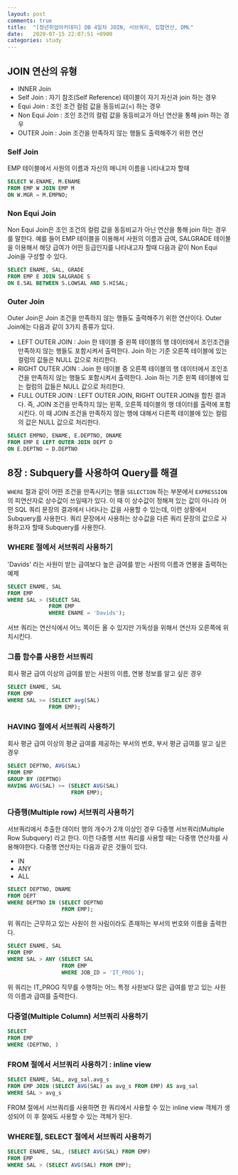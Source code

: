 ```yaml
---
layout: post
comments: true
title:  "[청년취업아카데미] DB 4일차 JOIN, 서브쿼리, 집합연산, DML"
date:   2020-07-15 22:07:51 +0900
categories: study
---
```

## JOIN 연산의 유형

- INNER Join
- Self Join : 자기 참조(Self Reference) 테이블이 자기 자신과 join 하는 경우
- Equi Join : 조인 조건 컬럼 값을 동등비교(=) 하는 경우
- Non Equi Join : 조인 조건의 컬럼 값을 동등비교가 아닌 연산을 통해 join 하는 경우
- OUTER Join : Join 조건을 만족하지 않는 행들도 출력해주기 위한 연산

### Self Join

EMP 테이블에서 사원의 이름과 자신의 매니저 이름을 나타내고자 할때

```sql
SELECT W.ENAME, M.ENAME
FROM EMP W JOIN EMP M
ON W.MGR = M.EMPNO;
```

### Non Equi Join

Non Equi Join은 조인 조건의 컬럼 값을 동등비교가 아닌 연산을 통해 join 하는 경우를 말한다. 예를 들어 EMP 테이블을 이용해서 사원의 이름과 급여, SALGRADE 테이블을 이용해서 해당 급여가 어떤 등급인지를 나타내고자 할때 다음과 같이 Non Equi Join을 구성할 수 있다.

```sql
SELECT ENAME, SAL, GRADE
FROM EMP E JOIN SALGRADE S
ON E.SAL BETWEEN S.LOWSAL AND S.HISAL;
```

### Outer Join

Outer Join은 Join 조건을 만족하지 않는 행들도 출력해주기 위한 연산이다. Outer Join에는 다음과 같이 3가지 종류가 있다.

- LEFT OUTER JOIN : Join 한 테이블 중 왼쪽 테이블의 행 데이터에서 조인조건을 만족하지 않는 행들도 포함시켜서 출력한다. Join 하는 기준 오른쪽 테이블에 있는 컬럼의 값들은 NULL 값으로 처리한다.
- RIGHT OUTER JOIN : Join 한 테이블 중 오른쪽 테이블의 행 데이터에서 조인조건을 만족하지 않는 행들도 포함시켜서 출력한다. Join 하는 기준 왼쪽 테이블에 있는 컬럼의 값들은 NULL 값으로 처리한다.
- FULL OUTER JOIN : LEFT OUTER JOIN, RIGHT OUTER JOIN을 합친 결과다. 즉, JOIN 조건을 만족하지 않는 왼쪽, 오른쪽 테이블의 행 데이터를 출력에 포함시킨다. 이 때 JOIN 조건을 만족하지 않는 행에 대해서 다른쪽 테이블에 있는 컬럼의 값은 NULL 값으로 처리한다.

```SQL
SELECT EMPNO, ENAME, E.DEPTNO, DNAME
FROM EMP E LEFT OUTER JOIN DEPT D
ON E.DEPTNO = D.DEPTNO
```

## 8장 : Subquery를 사용하여 Query를 해결

`WHERE` 절과 같이 어떤 조건을 만족시키는 행을 `SELECTION` 하는 부분에서 `EXPRESSION` 의 피연산자로 상수값이 쓰일때가 있다. 이 때 이 상수값이 정해져 있는 값이 아니라 어떤 SQL 쿼리 문장의 결과에서 나타나는 값을 사용할 수 있는데, 이런 상황에서 Subquery를 사용한다. 쿼리 문장에서 사용하는 상수값을 다른 쿼리 문장의 값으로 사용하고자 할때 Subquery를 사용한다.

### WHERE 절에서 서브쿼리 사용하기

'Davids' 라는 사원이 받는 급여보다 높은 급여를 받는 사원의 이름과 연봉을 출력하는 예제

```sql
SELECT ENAME, SAL
FROM EMP
WHERE SAL > (SELECT SAL
             FROM EMP
             WHERE ENAME = 'Davids');
```

서브 쿼리는 연산식에서 어느 쪽이든 올 수 있지만 가독성을 위해서 연산자 오른쪽에 위치시킨다.

### 그룹 함수를 사용한 서브쿼리

회사 평균 급여 이상의 급여를 받는 사원의 이름, 연봉 정보를 알고 싶은 경우

```SQL
SELECT ENAME, SAL
FROM EMP
WHERE SAL >= (SELECT avg(SAL)
             FROM EMP);
```

### HAVING 절에서 서브쿼리 사용하기

회사 평균 급여 이상의 평균 급여를 제공하는 부서의 번호, 부서 평균 급여를 알고 싶은 경우

```SQL
SELECT DEPTNO, AVG(SAL)
FROM EMP
GROUP BY (DEPTNO)
HAVING AVG(SAL) >= (SELECT AVG(SAL)
                    FROM EMP);
```

### 다중행(Multiple row) 서브쿼리 사용하기

서브쿼리에서 추출한 데이터 행의 개수가 2개 이상인 경우 다중행 서브쿼리(Multiple Row Subquery) 라고 한다. 이런 다중행 서브 쿼리를 사용할 때는 다중행 연산자를 사용해야한다. 다중행 연산자는 다음과 같은 것들이 있다.

- IN
- ANY
- ALL

```sql
SELECT DEPTNO, DNAME
FROM DEPT
WHERE DEPTNO IN (SELECT DEPTNO
                 FROM EMP);
```

위 쿼리는 근무하고 있는 사원이 한 사림이라도 존재하는 부서의 번호와 이름을 출력한다.

```sql
SELECT ENAME, SAL
FROM EMP
WHERE SAL > ANY (SELECT SAL
                 FROM EMP
                 WHERE JOB_ID = 'IT_PROG');
```

위 쿼리는 IT_PROG 직무를 수행하는 어느 특정 사원보다 많은 급여를 받고 있는 사원의 이름과 급여를 출력한다.

### 다중열(Multiple Column) 서브쿼리 사용하기

```sql
SELECT
FROM EMP
WHERE (DEPTNO, )
```

### FROM 절에서 서브쿼리 사용하기 : inline view

```sql
SELECT ENAME, SAL, avg_sal.avg_s
FROM EMP JOIN (SELECT AVG(SAL) as avg_s FROM EMP) AS avg_sal
WHERE SAL > avg_s
```

FROM 절에서 서브쿼리를 사용하면 한 쿼리에서 사용할 수 있는 inline view 객체가 생성되어 이 후 절에도 사용할 수 있는 객체가 된다.

### WHERE절, SELECT 절에서 서브쿼리 사용하기

```SQL
SELECT ENAME, SAL, (SELECT AVG(SAL) FROM EMP)
FROM EMP
WHERE SAL > (SELECT AVG(SAL) FROM EMP);
```
